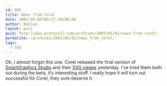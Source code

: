 ```yaml
---
id: 945
title: News from Corel
date: 2003-05-02T00:57:38+00:00
author: Niklas
layout: post
guid: http://www.protocol7.com/archives/2003/05/02/news-from-corel/
permalink: /archives/2003/05/02/news_from_corel/
tags:
  - SVG
---
```

<div class='microid-5294cc119640b91eb0493423ec55342c378fb68a'>
  <p>
    Oh, I almost forgot this one. Corel released the final version of <a href="http://www.corel.com/servlet/Satellite?pagename=Corel/Products/productInfo&#038;id=1042152819585">SmartGraphics Studio</a> and their <a href="http://www.corel.com/servlet/Satellite?pagename=Corel/Products/productInfo&#038;id=1042152911529&#038;did=1042152819585">SVG viewer</a> yesterday. I&#8217;ve tried them both out during the beta, it&#8217;s interesting stuff. I really hope it will turn out successful for Corel, they sure deserve it.
  </p>
</div>
